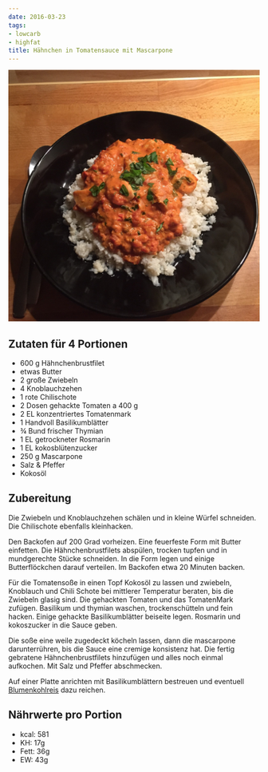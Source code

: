 ```yaml
---
date: 2016-03-23
tags:
- lowcarb
- highfat
title: Hähnchen in Tomatensauce mit Mascarpone
---
```


![](/img/haehnchen-in-tomatensauce-mit-mascarpone.jpg)

## Zutaten für 4 Portionen
- 600 g Hähnchenbrustfilet
- etwas Butter
- 2 große Zwiebeln
- 4 Knoblauchzehen
- 1 rote Chilischote
- 2 Dosen gehackte Tomaten a 400 g
- 2 EL konzentriertes Tomatenmark
- 1 Handvoll Basilikumblätter
- ¾ Bund frischer Thymian
- 1 EL getrockneter Rosmarin
- 1 EL kokosblütenzucker
- 250 g Mascarpone
- Salz & Pfeffer
- Kokosöl

## Zubereitung
Die Zwiebeln und Knoblauchzehen schälen und in kleine Würfel schneiden. Die Chilischote ebenfalls kleinhacken.

Den Backofen auf 200 Grad vorheizen. Eine feuerfeste Form mit Butter einfetten. Die Hähnchenbrustfilets abspülen, trocken tupfen und in mundgerechte Stücke schneiden. In die Form legen und einige Butterflöckchen darauf verteilen. Im Backofen etwa 20 Minuten backen.

Für die Tomatensoße in einen Topf Kokosöl zu lassen und zwiebeln, Knoblauch und Chili Schote bei mittlerer Temperatur beraten, bis die Zwiebeln glasig sind. Die gehackten Tomaten und das TomatenMark zufügen. Basilikum und thymian waschen, trockenschütteln und fein hacken. Einige gehackte Basilikumblätter beiseite legen. Rosmarin und kokoszucker in die Sauce geben.

Die soße eine weile zugedeckt köcheln lassen, dann die mascarpone darunterrühren, bis die Sauce eine cremige konsistenz hat. Die fertig gebratene Hähnchenbrustfilets hinzufügen und alles noch einmal aufkochen. Mit Salz und Pfeffer abschmecken.

Auf einer Platte anrichten mit Basilikumblättern bestreuen und eventuell [Blumenkohlreis](../beilagen/Blumenkolreis.html) dazu reichen.

## Nährwerte pro Portion
- kcal:     581
- KH:        17g
- Fett:      36g
- EW:        43g
